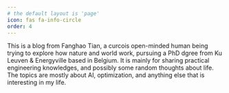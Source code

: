 ```yaml
---
# the default layout is 'page'
icon: fas fa-info-circle
order: 4
---
```


<!-- > Add Markdown syntax content to file `_tabs/about.md`{: .filepath } and it will show up on this page.
{: .prompt-tip } -->

This is a blog from Fanghao Tian, a curcois open-minded human being trying to explore how nature and world work, pursuing a PhD dgree from Ku Leuven & Energyville based in Belgium. It is mainly for sharing practical engineering knowledges, and possibly some random thoughts about life. The topics are mostly about AI, optimization, and anything else that is interesting in my life. 
